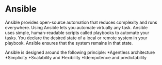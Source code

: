 # Ansible
Ansible provides open-source automation that reduces complexity and runs everywhere. Using Ansible lets you automate virtually any task. 
Ansible uses simple, human-readable scripts called playbooks to automate your tasks. You declare the desired state of a local or remote system in your playbook. Ansible ensures that the system remains in that state.

Ansible is designed around the following principle:
*Agentless architecture
*Simplicity
*Scalability and Flexibility
*Idempotence and predictability
